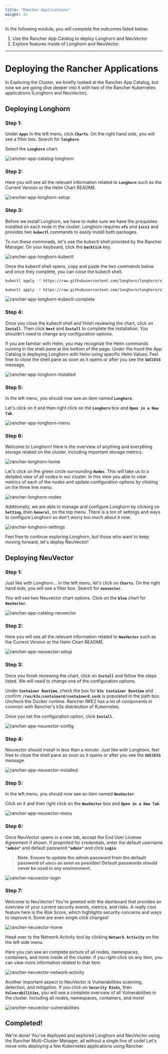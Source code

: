 ```yaml
---
title: "Rancher Applications"
weight: 22
---
```


In the following module, you will complete the outcomes listed below:

1. Use the Rancher App Catalog to deploy Longhorn and NeuVector
2. Explore features inside of Longhorn and NeuVector.

---


# Deploying the Rancher Applications

In Exploring the Cluster, we briefly looked at the Rancher App Catalog, but now we are going dive deeper into it with two of the Rancher Kubernetes applications (Longhorn and NeuVector).

## Deploying Longhorn

### Step 1:

Under **`Apps`** In the left menu, click **`Charts`**. On the right hand side, you will see a filter box. Search for **`longhorn`**.

Select the **`Longhorn`** chart.

![rancher-app-catalog-longhorn](/static/images/content/22-app-longhorn-search.png)

### Step 2:

Here you will see all the relevant information related to **`Longhorn`** such as the Current Version or the Helm Chart README.

![rancher-app-longhorn-setup](/static/images/content/22-app-longhorn-setup.png)

### Step 3:

Before we install Longhorn, we have to make sure we have the prequistes installed on each node in the cluster. Longhorn requires **`nfs`** and **`iscsi`** and provides two **`kubectl`** commands to easily install both packages.

To run these commnads, let's use the kubectl shell provided by the Rancher Manager. On your keyboard, click the **`backtick`** key.

![rancher-app-longhorn-kubectl](/static/images/content/22-app-longhorn-kubectl.png)

Once the kubectl shell opens, copy and paste the two commands below and once they complete, you can close the kubectl shell.

```bash
kubectl apply -f https://raw.githubusercontent.com/longhorn/longhorn/v1.4.2/deploy/prerequisite/longhorn-iscsi-installation.yaml

kubectl apply -f https://raw.githubusercontent.com/longhorn/longhorn/v1.4.2/deploy/prerequisite/longhorn-nfs-installation.yaml
```

![rancher-app-longhorn-kubectl-complete](/static/images/content/22-app-longhorn-kubectl-complete.png)

### Step 4:

Once you close the kubectl shell and finish reviewing the chart, click on **`Install`**. Then click **`Next`** and **`Install`** to complete the 
installation. You shouldn't need to change any configuration options.

If you are familiar with Helm, you may recognize the Helm commands running in the shell pane at the bottom of the page. Under the hood the App Catalog is deploying Longhorn with Helm using specific Helm Values. Feel free to close the shell pane as soon as it opens or after you see the **`SUCCESS`** message. 

![rancher-app-longhorn-installed](/static/images/content/22-app-longhorn-installed.png)

### Step 5:

In the left menu, you should now see an item named **`Longhorn`**.

Let's click on it and then right click on the **`Longhorn`** box and **`Open in a New Tab`**.

![rancher-app-longhorn-menu](/static/images/content/22-app-longhorn-menu.png)

### Step 6:

Welcome to Longhorn! Here is the overview of anything and everything storage related on the cluster, including important storage metrics.

![rancher-longhorn-home](/static/images/content/22-longhorn-home.png)

Let's click on the green circle surrounding **`Nodes`**. This will take us to a detailed view of all nodes in our cluster. In this view you able to view metrics of each of the nodes and update configuration options by clicking on the three line menu.

![rancher-longhorn-nodes](/static/images/content/22-longhorn-nodes.png)

Additionally, we are able to manage and configure Longhorn by clicking on **`Setting`**, then **`General`**, on the top menu. There is a ton of settings and ways to configure Longhorn so don't worry too much about it now.

![rancher-longhorn-settings](/static/images/content/22-longhorn-settings.png)

Feel free to continue exploring Longhorn, but those who want to keep moving forward, let's deploy NeuVector!

## Deploying NeuVector

### Step 1:

Just like with Longhorn... in the left menu, let's click on **`Charts`**. On the right hand side, you will see a 
filter box. Search for **`neuvector`**.

You will see two Neuvector chart options. Click on the **`blue`** chart for **`NeuVector`**.

![rancher-app-catalog-neuvector](/static/images/content/22-app-neuvector-search.png)

### Step 2:

Here you will see all the relevant information related to **`NeuVector`** such as the Current Version or the Helm Chart README.

![rancher-app-neuvector-setup](/static/images/content/22-app-neuvector-setup.png)


### Step 3:

Once you finish reviewing the chart, click on **`Install`** and follow the steps listed. We will need to change one 
of the configuration options.

Under **`Container Runtime`**, check the box for **`k3s Container Runtime`** and confirm 
**`/run/k3s/containerd/containerd.sock`** is populated in the path box. Uncheck the Docker runtime.
Rancher RKE2 has a lot of components in common with Rancher's k3s distribution of Kubernetes.

Once you set the configuration option, click **`Install`**.

![rancher-app-neuvector-config](/static/images/content/22-app-neuvector-config.png)

### Step 4:

Neuvector should install in less than a minute. Just like with Longhorn, feel free to close the shell pane as 
soon as it opens or after you see the **`SUCCESS`** message.

![rancher-app-neuvector-installed](/static/images/content/22-app-neuvector-installed.png)

### Step 5:

In the left menu, you should now see an item named **`NeuVector`**.

Click on it and then right click on the **`NeuVector`** box and **`Open in a New Tab`**.

![rancher-app-neuvector-menu](/static/images/content/22-app-neuvector-menu.png)

### Step 6:

Once NeuVector opens in a new tab, accept the End User License Agreement if shown. If propmted for credentials, 
enter the default username **`"admin"`** and default password **`"admin"`** and click **`Login`**.

>**Note: Ensure to update the admin password from the default password of `admin` as soon as possible! Default passwords should never be used in any environment.**

![rancher-neuvector-login](/static/images/content/22-neuvector-eula.png)

### Step 7:

Welcome to NeuVector! You're greeted with the dashboard that provides an overview of your current security events, metrics, and risks. A really cool feature here is the Risk Score, which highlights security concerns and ways to improve it. Some are even single click changes!

![rancher-neuvector-home](/static/images/content/22-neuvector-home.png)

Head over to the Network Activity tool by clicking **`Network Activity`** on the the left side menu. 

Here you can see an complete picture of all nodes, namespaces, containers, and more inside of the cluster. If you 
right-click on any item, you can view more information related to that item.

![rancher-neuvector-network-activity](/static/images/content/22-neuvector-network-activity.png)

Another important aspect to NeuVector is Vulnerabilities scanning, detection, and mitigation. If you click on **`Security Risks`**, then **`Vulnerabilities`**, you will see a complete overview of all Vulnerabilities in the cluster. Including all nodes, namespaces, containers, and more!

![rancher-neuvector-vulnerabilities](/static/images/content/22-neuvector-vulnerabilities.png)


## Completed!

We're done! You've deployed and explored Longhorn and NeuVector using the Rancher Multi-Cluster Manager, all without a single line of code! Let's move onto deploying a few Kubernetes applications using Rancher.